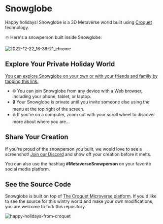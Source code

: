 # Snowglobe
Happy holidays! Snowglobe is a 3D Metaverse world built using [Croquet](https://croquet.io) technology.

☃️ Here's a snowperson built inside Snowglobe:

![2022-12-22_16-38-21_chrome](https://user-images.githubusercontent.com/3409031/209235358-518cdf2d-d748-4890-872d-4604a31678e1.png)

## Explore Your Private Holiday World
[You can explore Snowglobe on your own or with your friends and family by tapping this link.](https://croquet.io/snowglobe)

- 🌐 You can join Snowglobe from any device with a Web browser, including your phone, tablet, or laptop.
- 🔒 Your Snowglobe is private until you invite someone else using the menu at the top right of the screen.
- ❄️ If you're on a computer, zoom out with your scroll wheel to discover more about where you are...

## Share Your Creation
If you're proud of the snowperson you built, we would love to see a screenshot! [Join our Discord](https://croquet.io/discord) and show off your creation before it melts.

You can also use the hashtag **#MetaverseSnowperson** on your favorite social media platform.

## See the Source Code
Snowglobe is built on top of [The Croquet Microverse platform](https://croquet.io/microverse-builder/). If you'd like to see the source for this wintry world and make your own modifications, you are welcome to fork this repository.

![happy-holidays-from-croquet](https://user-images.githubusercontent.com/3409031/209236637-708d7d24-d1b2-486a-bed0-22d9e9dd179d.png)
